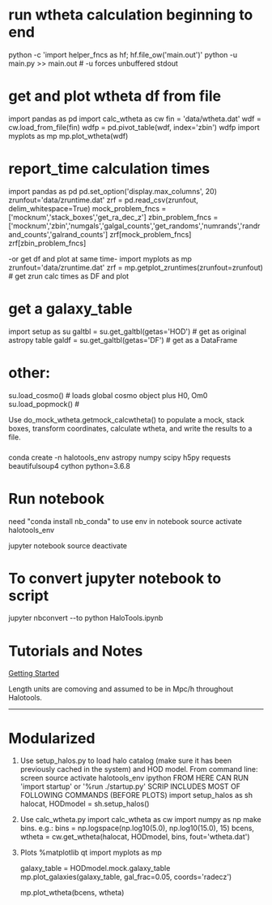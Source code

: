
# run wtheta calculation beginning to end
<!-- first move main.out if it exists -->
python -c 'import helper_fncs as hf; hf.file_ow('main.out')'
python -u main.py >> main.out # -u forces unbuffered stdout



# get and plot wtheta df from file
import pandas as pd
import calc_wtheta as cw
fin = 'data/wtheta.dat'
wdf = cw.load_from_file(fin)
wdfp = pd.pivot_table(wdf, index='zbin')
wdfp
import myplots as mp
mp.plot_wtheta(wdf)
###


# report_time calculation times
import pandas as pd
pd.set_option('display.max_columns', 20)
zrunfout='data/zruntime.dat'
zrf = pd.read_csv(zrunfout, delim_whitespace=True)
mock_problem_fncs = ['mocknum','stack_boxes','get_ra_dec_z']
zbin_problem_fncs = ['mocknum','zbin','numgals','galgal_counts','get_randoms','numrands','randrand_counts','galrand_counts']
zrf[mock_problem_fncs]
zrf[zbin_problem_fncs]

-or get df and plot at same time-
import myplots as mp
zrunfout='data/zruntime.dat'
zrf = mp.getplot_zruntimes(zrunfout=zrunfout) # get zrun calc times as DF and plot
###


# get a galaxy_table
import setup as su
galtbl = su.get_galtbl(getas='HOD') # get as original astropy table
galdf = su.get_galtbl(getas='DF') # get as a DataFrame
###



# other:
su.load_cosmo() # loads global cosmo object plus H0, Om0
su.load_popmock() #

Use do_mock_wtheta.getmock_calcwtheta() to populate a mock, stack boxes,
transform coordinates, calculate wtheta, and write the results to a file.
###





conda create -n halotools_env astropy numpy scipy h5py requests beautifulsoup4 cython python=3.6.8


# Run notebook
need "conda install nb_conda" to use env in notebook
source activate halotools_env
<!-- conda activate halotools_env -->
jupyter notebook
source deactivate

# To convert jupyter notebook to script
jupyter nbconvert --to python HaloTools.ipynb
<!-- first may need: conda install -c conda-forge mistune -->


# Tutorials and Notes
[Getting Started](https://halotools.readthedocs.io/en/latest/quickstart_and_tutorials/getting_started_overview.html)

Length units are comoving and assumed to be in Mpc/h throughout Halotools.


----
# Modularized
1. Use setup_halos.py to load halo catalog (make sure it has been previously cached in the system) and HOD model.
From command line:
    screen
    source activate halotools_env
    ipython
        FROM HERE CAN RUN 'import startup' or '%run ./startup.py'
        SCRIP INCLUDES MOST OF FOLLOWING COMMANDS (BEFORE PLOTS)
    import setup_halos as sh
    halocat, HODmodel = sh.setup_halos()

2. Use calc_wtheta.py
    import calc_wtheta as cw
    import numpy as np
    make bins. e.g.:
        bins = np.logspace(np.log10(5.0), np.log10(15.0), 15)
    bcens, wtheta = cw.get_wtheta(halocat, HODmodel, bins, fout='wtheta.dat')

3. Plots
    %matplotlib qt
    import myplots as mp

    galaxy_table = HODmodel.mock.galaxy_table
    mp.plot_galaxies(galaxy_table, gal_frac=0.05, coords='radecz')

    mp.plot_wtheta(bcens, wtheta)
